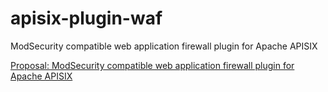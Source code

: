 # apisix-plugin-waf

ModSecurity compatible web application firewall plugin for Apache APISIX

[Proposal: ModSecurity compatible web application firewall plugin for Apache APISIX](./proposal.md)